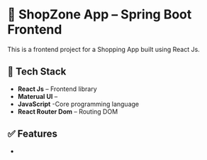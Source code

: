 # 🏨 ShopZone App – Spring Boot Frontend
This is a frontend project for a Shopping App built using React Js. 

## 🚀 Tech Stack
- **React Js** – Frontend library  
- **Materual UI** – 
- **JavaScript** -Core programming language
- **React Router Dom** – Routing DOM

## ✅ Features
-

